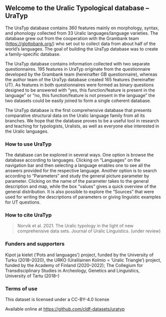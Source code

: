 ## Welcome to the Uralic Typological database – UraTyp

The UraTyp database contains 360 features mainly on morphology, syntax, and phonology collected from 33 Uralic languages/language varieties. The database grew out from the cooperation with the Grambank team (https://glottobank.org/) who set out to collect data from about half of the world’s languages. The goal of building the UraTyp database was to create a family-specific database.

The UraTyp database contains information collected with two separate questionnaires. 195 features in UraTyp originate from the questionnaire developed by the Grambank team (hereinafter GB questionnaire), whereas the author team of the UraTyp database created 165 features (hereinafter UT). As features in both questionnaires were formed as binary questions designed to be answered with “yes, this function/feature is present in the language” or “no, this function/feature is not present in the language” the two datasets could be easily joined to form a single coherent database. 

The UraTyp database is the first comprehensive database that presents comparative structural data on the Uralic language family from all its branches. 
We hope that the database proves to be a useful tool in research and teaching for typologists, Uralists, as well as everyone else interested in the Uralic languages. 

### How to use UraTyp

The database can be explored in several ways. One option is browse the database according to languages. Clicking on “Languages” on the navigation bar and then selecting a language enables one to see all the answers provided for the respective language. Another option is to search according to “Parameters” and study the general picture parameter by parameter. Clicking on the name of the parameter takes to the general description and map, while the box “values” gives a quick overview of the general distribution. It is also possible to explore the “Sources” that were used for writing the descriptions of parameters or giving linguistic examples for UT questions. 

### How to cite UraTyp

> Norvik et al. 2021. The Uralic typology in the light of new comprehensive data sets. Journal of Uralic Linguistics. (under review)

### Funders and supporters
Kipot ja kielet (‘Pots and languages’) project, funded by the University of Turku (2018–2020), the URKO (Uralilainen Kolmio = ‘Uralic Triangle’) project, funded by the Academy of Finland (2020–2022); The Collegium for Transdisciplinary Studies in Archeology, Genetics and Linguistics, University of Tartu (2018–)

### Terms of use

This dataset is licensed under a CC-BY-4.0 license

Available online at https://github.com/cldf-datasets/uratyp
